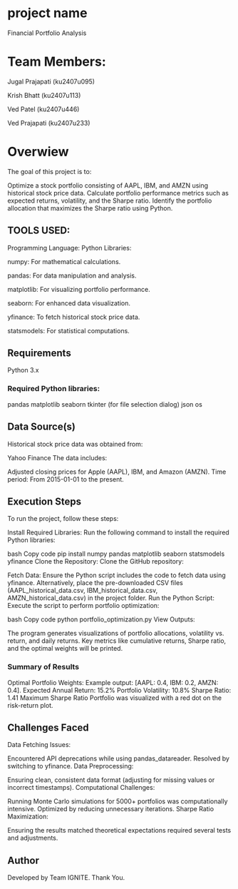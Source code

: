 # project name

Financial Portfolio Analysis

# Team Members:
Jugal Prajapati (ku2407u095)

Krish Bhatt (ku2407u113)

Ved Patel (ku2407u446)

Ved Prajapati (ku2407u233)

 # Overwiew
 
The goal of this project is to:

Optimize a stock portfolio consisting of AAPL, IBM, and AMZN using historical stock price data.
Calculate portfolio performance metrics such as expected returns, volatility, and the Sharpe ratio.
Identify the portfolio allocation that maximizes the Sharpe ratio using Python.

## TOOLS USED:
Programming Language: Python
Libraries:

numpy: For mathematical calculations.

pandas: For data manipulation and analysis.

matplotlib: For visualizing portfolio performance.

seaborn: For enhanced data visualization.

yfinance: To fetch historical stock price data.

statsmodels: For statistical computations.


## Requirements
Python 3.x
### Required Python libraries:
pandas
matplotlib
seaborn
tkinter (for file selection dialog)
json
os 

## Data Source(s)

Historical stock price data was obtained from:

Yahoo Finance
The data includes:

Adjusted closing prices for Apple (AAPL), IBM, and Amazon (AMZN).
Time period: From 2015-01-01 to the present.


## Execution Steps
To run the project, follow these steps:

Install Required Libraries: Run the following command to install the required Python libraries:

bash
Copy code
pip install numpy pandas matplotlib seaborn statsmodels yfinance
Clone the Repository: Clone the GitHub repository:

Fetch Data:
Ensure the Python script includes the code to fetch data using yfinance.
Alternatively, place the pre-downloaded CSV files (AAPL_historical_data.csv, IBM_historical_data.csv, AMZN_historical_data.csv) in the project folder.
Run the Python Script: Execute the script to perform portfolio optimization:

bash
Copy code
python portfolio_optimization.py
View Outputs:

The program generates visualizations of portfolio allocations, volatility vs. return, and daily returns.
Key metrics like cumulative returns, Sharpe ratio, and the optimal weights will be printed.


### Summary of Results

Optimal Portfolio Weights: Example output: [AAPL: 0.4, IBM: 0.2, AMZN: 0.4].
Expected Annual Return: 15.2%
Portfolio Volatility: 10.8%
Sharpe Ratio: 1.41
Maximum Sharpe Ratio Portfolio was visualized with a red dot on the risk-return plot.


## Challenges Faced

Data Fetching Issues:

Encountered API deprecations while using pandas_datareader.
Resolved by switching to yfinance.
Data Preprocessing:

Ensuring clean, consistent data format (adjusting for missing values or incorrect timestamps).
Computational Challenges:

Running Monte Carlo simulations for 5000+ portfolios was computationally intensive.
Optimized by reducing unnecessary iterations.
Sharpe Ratio Maximization:

Ensuring the results matched theoretical expectations required several tests and adjustments.

## Author
Developed by Team IGNITE.
Thank You.
